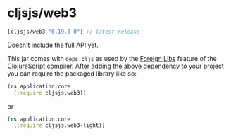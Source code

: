 # cljsjs/web3

[](dependency)
```clojure
[cljsjs/web3 "0.19.0-0"] ;; latest release
```
[](/dependency)

Doesn't include the full API yet.

This jar comes with `deps.cljs` as used by the [Foreign Libs][flibs] feature
of the ClojureScript compiler. After adding the above dependency to your project
you can require the packaged library like so:

```clojure
(ns application.core
  (:require cljsjs.web3))
```
or
```clojure
(ns application.core
  (:require cljsjs.web3-light))
```

[flibs]: https://clojurescript.org/reference/packaging-foreign-deps
